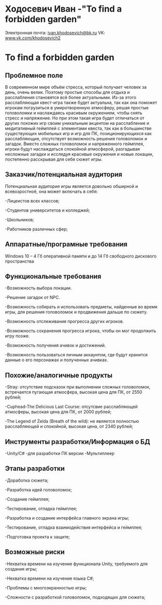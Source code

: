 # Ходосевич Иван -"To find a forbidden garden"
Электронная почта: ivan.khodosevich@bk.ru
VK: www.vk.com/khodosevich2

<h1>To find a forbidden garden</h1>



<h2>Проблемное поле </h2>

В современном мире объём стресса, который получает человек за день, очень велик. Поэтому простые способы для отдыха и расслабления становятся всё более актуальными. Из-за этого расслабляющая квест-игра также будет актуальна, так как она поможет игрокам погрузиться в умиротворенную атмосферу, решая простые головоломки и наслаждаясь красивым окружением, чтобы снять стресс и напряжение. Но при этом такая игра будет отличаться от других похожих игр своим уникальным акцентом на расслабление и медитативный геймплей с элементами квеста, так как в большинстве существующих мобильных игр и игр для ПК, позиционирующихся как расслабляющие, отсутствует возможность решения головоломок и загадок. Вместо сложных головоломок и напряженного геймплея, игроки будут наслаждаться спокойной атмосферой, разгадывая несложные загадки и исследуя красивые окружения и новые локации, постепенно расскрывая для себя сюжет игры. 

<h2>Заказчик/потенциальная аудитория</h2>

Потенциальная аудитория игры является довольно обширной и всевозростноё, она может включать в себя:

-Лицеистов всех классов;

-Студентов университетов и колледжей;

-Школьников;

-Работников различных сфер;

<h2>Аппаратные/програмные требования</h2>
Windows 10 – 4 Гб оперативной памяти и до 14 Гб свободного дискового пространства

<h2>Функциональные требования</h2>

-Возможность выбора локации.

-Решение загадок от NPC.

-Возможность собирать и использовать предметы, найденные во время игры, для решения головоломок и продвижения дальше по сюжету.

-Возможность отслеживания прогресса других игроков.

-Возможность сохранения прогресса игрока, чтобы он мог продолжить игру позже.

-Возможность получения ачивок и достижений.

-Возможность пользоваться личным аккаунтом, где будут хранится данные о его персонажах и полученных ачивках.

<h2>Похожие/аналогичные продукты</h2>

-Stray: отсутствие подсказок при выполнении сложных головоломок, встречается пугающая атмосфера, высокая цена для ПК, от 2550 рублей;

-Cuphead-The Delicious Last Course: отсутсвие расслабляющей атмосферы, высокая цена для ПК, от 2000 рублей;

-The Legend of Zelda (Breath of the wild): не является полностью расслабляющей и спокойной, высокая цена, от 2340 рублей;

<h2>Инструменты разработки/Информация о БД</h2>

-Unity/C# -для разработки ПК версии
-Мультиплеер

<h2>Этапы разработки</h2>

-Доработка сюжета;

-Разработка идей головоломок;

-Создание геймплея;

-Тестирование, отладка геймплея;

-Разработка и создание интерфейса главного экрана игры;

-Тестирование, отладка взаимодействия интерфейса и геймплея;

-Подготовка проекта к защите;

<h2>Возможные риски</h2>

-Нехватка времени на изучение функционала Unity, требуемого для создания игры;

-Нехватка времени на изучение языка C#;

-Проблемы с многоэкранностью игры;

-Сложности с разработкой головоломок, подходящих для сюжета;
